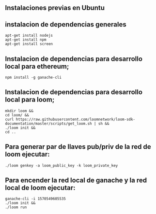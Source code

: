 ## Instalaciones previas en Ubuntu
##  instalacion de dependencias generales
    apt-get install nodejs
    apt-get install npm
    apt-get install screen
##  Instalacion de dependencias para desarrollo local para ethereum;
    npm install -g ganache-cli
##  Instalacion de dependencias para desarrollo local para loom;
    mkdir loom &&
    cd loom/ &&
    curl https://raw.githubusercontent.com/loomnetwork/loom-sdk-documentation/master/scripts/get_loom.sh | sh &&
    ./loom init &&
    cd ..
##  Para generar par de llaves pub/priv de la red de loom ejecutar:
    ./loom genkey -a loom_public_key -k loom_private_key
##  Para encender la red local de ganache y la red local de loom ejecutar:
    ganache-cli -i 1570549605535
    ./loom init &&
    ./loom run
